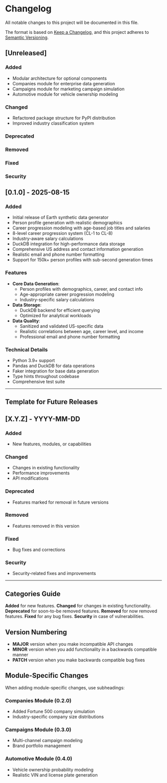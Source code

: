 # Changelog

All notable changes to this project will be documented in this file.

The format is based on [Keep a Changelog](https://keepachangelog.com/en/1.0.0/),
and this project adheres to [Semantic Versioning](https://semver.org/spec/v2.0.0.html).

## [Unreleased]

### Added

- Modular architecture for optional components
- Companies module for enterprise data generation
- Campaigns module for marketing campaign simulation
- Automotive module for vehicle ownership modeling

### Changed

- Refactored package structure for PyPI distribution
- Improved industry classification system

### Deprecated

### Removed

### Fixed

### Security

## [0.1.0] - 2025-08-15

### Added

- Initial release of Earth synthetic data generator
- Person profile generation with realistic demographics
- Career progression modeling with age-based job titles and salaries
- 8-level career progression system (CL-1 to CL-8)
- Industry-aware salary calculations
- DuckDB integration for high-performance data storage
- Comprehensive US address and contact information generation
- Realistic email and phone number formatting
- Support for 150k+ person profiles with sub-second generation times

### Features

- **Core Data Generation**:
  - Person profiles with demographics, career, and contact info
  - Age-appropriate career progression modeling
  - Industry-specific salary calculations
- **Data Storage**:
  - DuckDB backend for efficient querying
  - Optimized for analytical workloads
- **Data Quality**:
  - Sanitized and validated US-specific data
  - Realistic correlations between age, career level, and income
  - Professional email and phone number formatting

### Technical Details

- Python 3.9+ support
- Pandas and DuckDB for data operations
- Faker integration for base data generation
- Type hints throughout codebase
- Comprehensive test suite

---

## Template for Future Releases

## [X.Y.Z] - YYYY-MM-DD

### Added

- New features, modules, or capabilities

### Changed

- Changes in existing functionality
- Performance improvements
- API modifications

### Deprecated

- Features marked for removal in future versions

### Removed

- Features removed in this version

### Fixed

- Bug fixes and corrections

### Security

- Security-related fixes and improvements

---

## Categories Guide

**Added** for new features.
**Changed** for changes in existing functionality.
**Deprecated** for soon-to-be removed features.
**Removed** for now removed features.
**Fixed** for any bug fixes.
**Security** in case of vulnerabilities.

## Version Numbering

- **MAJOR** version when you make incompatible API changes
- **MINOR** version when you add functionality in a backwards compatible manner
- **PATCH** version when you make backwards compatible bug fixes

## Module-Specific Changes

When adding module-specific changes, use subheadings:

### Companies Module (0.2.0)

- Added Fortune 500 company simulation
- Industry-specific company size distributions

### Campaigns Module (0.3.0)

- Multi-channel campaign modeling
- Brand portfolio management

### Automotive Module (0.4.0)

- Vehicle ownership probability modeling
- Realistic VIN and license plate generation
